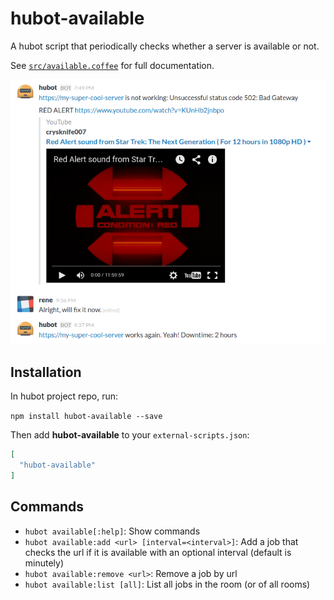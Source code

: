 # hubot-available

A hubot script that periodically checks whether a server is available or not.

See [`src/available.coffee`](src/available.coffee) for full documentation.

![example](https://raw.githubusercontent.com/filipre/hubot-available/master/example.png)

## Installation

In hubot project repo, run:

`npm install hubot-available --save`

Then add **hubot-available** to your `external-scripts.json`:

```json
[
  "hubot-available"
]
```

## Commands

- `hubot available[:help]`: Show commands
- `hubot available:add <url> [interval=<interval>]`: Add a job that checks the url if it is available with an optional interval (default is minutely)
- `hubot available:remove <url>`: Remove a job by url
- `hubot available:list [all]`: List all jobs in the room (or of all rooms)
